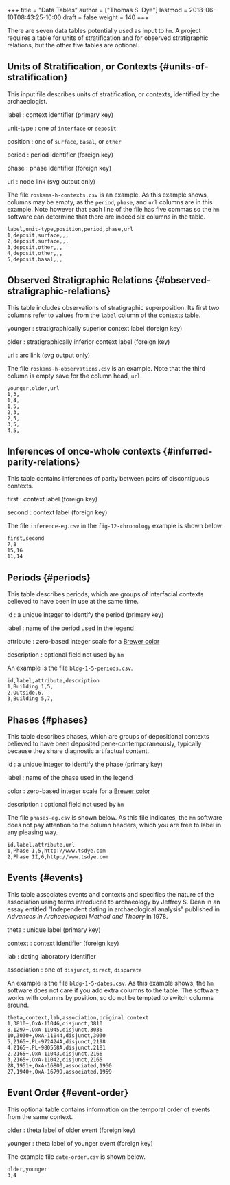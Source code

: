 +++
title = "Data Tables"
author = ["Thomas S. Dye"]
lastmod = 2018-06-10T08:43:25-10:00
draft = false
weight = 140
+++

There are seven data tables potentially used as input to `hm`.  A project
requires a table for units of stratification and for observed stratigraphic
relations, but the other five tables are optional.


## Units of Stratification, or Contexts {#units-of-stratification}

This input file describes units of stratification, or contexts, identified by the
archaeologist.

label
: context identifier (primary key)

unit-type
: one of `interface` or `deposit`

position
: one of `surface`, `basal`, or `other`

period
: period identifier (foreign key)

phase
: phase identifier (foreign key)

url
: node link (svg output only)

The file `roskams-h-contexts.csv` is an example.  As this example shows, columns
may be empty, as the `period`, `phase`, and `url` columns are in this example.
Note however that each line of the file has five commas so the `hm` software can
determine that there are indeed six columns in the table.

```text
label,unit-type,position,period,phase,url
1,deposit,surface,,,
2,deposit,surface,,,
3,deposit,other,,,
4,deposit,other,,,
5,deposit,basal,,,
```


## Observed Stratigraphic Relations {#observed-stratigraphic-relations}

This table includes observations of stratigraphic superposition. Its
first two columns refer to values from the `label` column of the
contexts table.

younger
: stratigraphically superior context label (foreign key)

older
: stratigraphically inferior context label (foreign key)

url
: arc link (svg output only)

The file `roskams-h-observations.csv` is an example.  Note that the third column
is empty save for the column head, `url`.

```text
younger,older,url
1,3,
1,4,
1,5,
2,3,
2,5,
3,5,
4,5,
```


## Inferences of once-whole contexts {#inferred-parity-relations}

This table contains inferences of parity between pairs of discontiguous
contexts.

first
: context label (foreign key)

second
: context label (foreign key)

The file `inference-eg.csv` in the `fig-12-chronology` example is shown below.

```text
first,second
7,8
15,16
11,14
```


## Periods {#periods}

This table describes periods, which are groups of interfacial contexts
believed to have been in use at the same time.

id
: a unique integer to identify the period (primary key)

label
: name of the period used in the legend

attribute
: zero-based integer scale for a
    [Brewer color](http://www.graphviz.org/doc/info/colors.html#brewer)

description
: optional field not used by `hm`

An example is the file `bldg-1-5-periods.csv`.

```text
id,label,attribute,description
1,Building 1,5,
2,Outside,6,
3,Building 5,7,
```


## Phases {#phases}

This table describes phases, which are groups of depositional contexts
believed to have been deposited pene-contemporaneously, typically
because they share diagnostic artifactual content.

id
: a unique integer to identify the phase (primary key)

label
: name of the phase used in the legend

color
: zero-based integer scale for a
    [Brewer color](http://www.graphviz.org/doc/info/colors.html#brewer)

description
: optional field not used by `hm`

The file `phases-eg.csv` is shown below.  As this file indicates, the `hm`
software does not pay attention to the column headers, which you are free to
label in any pleasing way.

```text
id,label,attribute,url
1,Phase I,5,http://www.tsdye.com
2,Phase II,6,http://www.tsdye.com
```


## Events {#events}

This table associates events and contexts and specifies the nature of
the association using terms introduced to archaeology by Jeffrey S. Dean in an
essay entitled "Independent dating in archaeological analysis" published in
_Advances in Archaeological Method and Theory_ in 1978.

theta
: unique label (primary key)

context
: context identifier (foreign key)

lab
: dating laboratory identifier

association
: one of `disjunct`, `direct`, `disparate`

An example is the file `bldg-1-5-dates.csv`.  As this example shows, the `hm`
software does not care if you add extra columns to the table.  The software
works with columns by position, so do not be tempted to switch columns around.

```text
theta,context,lab,association,original context
1,3810+,OxA-11046,disjunct,3810
8,1297+,OxA-11045,disjunct,3036
10,3030+,OxA-11044,disjunct,3030
5,2165+,PL-972424A,disjunct,2198
4,2165+,PL-980558A,disjunct,2181
2,2165+,OxA-11043,disjunct,2166
3,2165+,OxA-11042,disjunct,2165
28,1951+,OxA-16800,associated,1960
27,1940+,OxA-16799,associated,1959
```


## Event Order {#event-order}

This optional table contains information on the temporal order of events
from the same context.

older
: theta label of older event (foreign key)

younger
: theta label of younger event (foreign key)

The example file `date-order.csv` is shown below.

```text
older,younger
3,4
```
